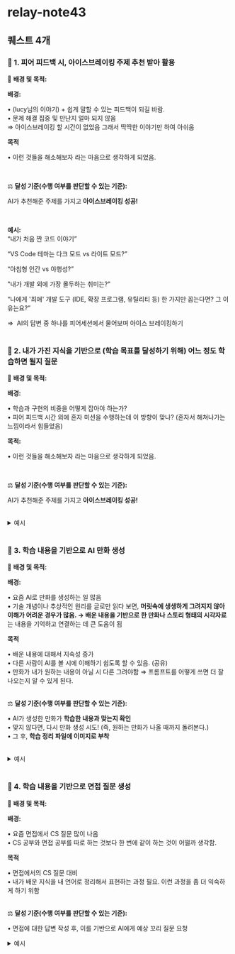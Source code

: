 # relay-note43

## 퀘스트 4개

### 🎯 1. 피어 피드백 시, 아이스브레이킹 주제 추천 받아 활용

🧠 **배경 및 목적:**

**배경:**

• (lucy님의 이야기) + 쉽게 말할 수 있는 피드백이 되길 바람.<br>
• 문제 해결 집중 및 만난지 얼마 되지 않음 <br>
⇒ 아이스브레이킹 할 시간이 없었음 그래서 딱딱한 이야기만 하여 아쉬움

**목적**

• 이런 것들을 해소해보자 라는 마음으로 생각하게 되었음.

<br>

⚖️ **달성 기준(수행 여부를 판단할 수 있는 기준):**

AI가 추천해준 주제를 가지고 **아이스브레이킹 성공!**

<br>

**예시:** <br>
“내가 처음 짠 코드 이야기”

“VS Code 테마는 다크 모드 vs 라이트 모드?”

“아침형 인간 vs 야행성?”

"내가 개발 외에 가장 몰두하는 취미는?"

“나에게 '최애' 개발 도구 (IDE, 확장 프로그램, 유틸리티 등) 한 가지만 꼽는다면? 그 이유는요?”

⇒  AI의 답변 중 하나를 피어세션에서 물어보며 아이스 브레이킹하기
<br>
<br>

### 🎯 2. 내가 가진 지식을 기반으로 (학습 목표를 달성하기 위해) 어느 정도 학습하면 될지 질문

🧠 **배경 및 목적:**

**배경:**

• 학습과 구현의 비중을 어떻게 잡아야 하는가? <br>
• 피어 피드백 시간 외에 혼자 미션을 수행하는데 이 방향이 맞나? (혼자서 해쳐나가는 느낌이라서 힘들었음) <br>

**목적:**

• 이런 것들을 해소해보자 라는 마음으로 생각하게 되었음.

<br>

⚖️ **달성 기준(수행 여부를 판단할 수 있는 기준):**

AI가 추천해준 주제를 가지고 **아이스브레이킹 성공!**

<br>

<details>
<summary>예시</summary>

**1. 반드시 익혀야 할 CS 지식 & 학습 깊이**

**가상 메모리 & 프로세스 레이아웃**

- 페이징 vs 세그멘테이션: 가상→물리 주소 변환- Text/Data(GVAR)/Heap/Stack 배치·성장 방향
- 주소 변환 과정을 다이어그램으로 그려 설명할 수 있을 것- 각 영역이 언제·어떻게 커지는지 예시로 말할 수 있을 것

**어셈블리 호출·스택 컨벤션**

- CALL/RET 시 PC·SP 조작- PUSH/POP, LOAD/STORE 명령으로 스택에 값 쌓고 빼기
- 간단한 ASM 예제(5줄) 보고 스택 변화를 손으로 추적해 볼 것- 함수 호출 시 스택 프레임 생성·소멸 과정을 설명할 수 있을 것

**포인터 연산 & 메모리 할당**

- 포인터 산술(증가·감소 → 바이트 이동)- First-fit 동적할당 알고리즘 기초
- p+1이 바이트로 얼마만큼 이동하는지 계산해 볼 것- free list 기반 first-fit 의사코드를 5줄 이내로 작성해 볼 것

**가비지 컬렉션 기초**

- 참조 카운팅 vs 마크-앤-스윕 원리 및 흐름
- 두 방식의 장단점을 표로 요약해 보고- 마크-앤-스윕 의사코드를 10~15줄 수준으로 스케치해 볼 것

**시스템 모니터링 도구 활용**

- ps, pmap, vmstat, free, Node.js process.memoryUsage() 등 실행 중 프로세스 메모리 정보 확인 방법
- 각 명령어가 보여 주는 RSS·VSZ·Swap·cache 등을 해석할 수 있을 것- Node.js API 결과를 직접 출력해 읽어볼 것

- 0–75분: 예시 시나리오 통합 실행 + 로그 캡처- 75–150분: README.md에 실행 예시 코드 블록·출력 결과·흐름 차트 추가

**설계 문서화 & 다이어그램**

- README.md 작성: 클래스·메서드 사양 정리- 손 그림 수준의 데이터 흐름·호출 흐름도
- 주요 API 목록과 파라미터·리턴을 표로 정리할 것- 플로우 차트를 간단히 그려 “CALL → 스택 푸시 → PC 이동” 등을 설명할 것

<br>

**2. 16시간 완성 플랜**

**1.0h**

가상 메모리 & 레이아웃 스캔

- 0–10분: 페이징 vs 세그멘테이션 3문장 요약- 10–25분: Text/Data/Heap/Stack 다이어그램 작성- 25–45분: 페이지 테이블 구조 손그림- 45–60분: 페이지 폴트·교체 알고리즘 개념 스캔

**1.5h**

어셈블리 호출·스택 실습

- 0–15분: CALL/RET 동작 1줄 요약- 15–35분: push ebp/mov ebp,esp 패턴 해석- 35–65분: [ebp-4] 주소 계산 연습- 65–90분: 함수 호출 시 SP·PC 변화 그림

**1.5h**

포인터 연산 & 동적 할당 원리

- 0–20분: p+1 바이트 계산 연습- 20–40분: first-fit 의사코드 5줄 스케치- 40–75분: 조각화 예시 그림 정리- 75–90분: uint8_t heap[256] 간단 할당기 구현

**0.75h**

가비지 컬렉션 기초

- 0–15분: 참조 카운팅 vs 마크-앤-스윕 비교 표 작성- 15–35분: 마크-앤-스윕 의사코드 10~15줄 스케치- 35–45분: 가상 포인터 그래프 예제 마크/스윕 시뮬레이션

**0.75h**

시스템 모니터링 도구 활용

- 0–15분: ps aux → RSS·VSZ 해석- 15–30분: vmstat·free → Swap·cache 용어 정리- 30–45분: Node.js process.memoryUsage() 출력 실습

**1.5h**

설계 문서화 & AI 템플릿 생성

- 0–30분: README.md 틀 작성(목적·목표·API 목록)- 30–60분: 메서드 시그니처 표 정리- 60–90분: AI에 클래스 스켈레톤 요청 후 초기 파일 생성

**2.5h**

핵심 기능 구현 I

- 0–30분: setSize 구현 (유효값 체크·맵 저장)- 30–120분: locate + usage + reset 구현 및 즉시 검증- 120–150분: 로그로 결과 확인

**2.5h**

핵심 기능 구현 II

- 0–60분: alloc 구현 (크기 계산·8바이트 패딩·스택 푸시)- 60–150분: free + next(CALL/RETURN) 구현 및 검증- 150–180분: callstack 구현

**1.5h**

부가기능 & 안정화

- 0–40분: heapdump 구현 (타입·주소·길이·참조 정보 문자열화)- 40–80분: garbageCollect 구현 (미참조 블록 해제)- 80–90분: reset 예외 보강 및 초기화

**2.5h**

종합 테스트 & 문서 보강

- 0–75분: 예시 시나리오 통합 실행 + 로그 캡처- 75–150분: README.md에 실행 예시 코드 블록·출력 결과·흐름 차트 추가
</details>

<br>

### 🎯 3. 학습 내용을 기반으로 AI 만화 생성

🧠 **배경 및 목적:**

**배경:**

• 요즘 AI로 만화를 생성하는 일 많음 <br>
• 기술 개념이나 추상적인 원리를 글로만 읽다 보면,
**머릿속에 생생하게 그려지지 않아 이해가 어려운 경우가 많음. → 배운 내용을 기반으로 한 만화나 스토리 형태의 시각자료**는 내용을 기억하고 연결하는 데 큰 도움이 됨
<br>

**목적**

• 배운 내용에 대해서 지속성 증가 <br>
• 다른 사람이 AI를 볼 시에 이해하기 쉽도록 할 수 있음. (공유) <br>
• 만화가 내가 원하는 내용이 아닐 시 다른 그려야함 ⇒ 프롬프트를 어떻게 쓰면 더 잘 나오는지 알 수 있게 된다. <br>
<br>

⚖️ **달성 기준(수행 여부를 판단할 수 있는 기준):**

• AI가 생성한 만화가 **학습한 내용과 맞는지 확인** <br>
• 맞지 않다면, 다시 만화 생성 시도! (즉, 원하는 만화가 나올 때까지 돌려본다.) <br>
• 그 후, **학습 정리 파일에 이미지로 부착** <br>
<br>

<details>
<summary>예시</summary>

<img src="https://github.com/boostcampwm2025/relay-note43/blob/main/image.png?raw=true" width="500">

<img src="https://github.com/boostcampwm2025/relay-note43/blob/main/page.png?raw=true" width="500">

• 가상 메모리의 페이징 기법에 관해서 만든 만화들 이다.

</details>

<br>

### 🎯 4. 학습 내용을 기반으로 면접 질문 생성

🧠 **배경 및 목적:**

**배경:**

• 요즘 면접에서 CS 질문 많이 나옴 <br>
• CS 공부와 면접 공부를 따로 하는 것보다 한 번에 같이 하는 것이 어떨까 생각함.
<br>

**목적**

• 면접에서의 CS 질문 대비 <br>
• 내가 배운 지식을 내 언어로 정리해서 표현하는 과정 필요. 이런 과정을 좀 더 익숙하게 하기 위함 <br>
<br>

⚖️ **달성 기준(수행 여부를 판단할 수 있는 기준):**

• 면접에 대한 답변 작성 후, 이를 기반으로 AI에게 예상 꼬리 질문 요청 <br>

<details>
<summary>예시</summary>

## 📍 활용 예시 (Day4. 프로세스 메모리 분석 활용)
### • 프롬프트: (학습 정리를 붙여넣기 한 후) 이 학습 내용을 기반으로 면접에서의 CS 질문을 대비하기 위한 면접 질문을 생성해줘.
<br>

### • ✅ 1. 질문
#### • iOS에서 메모리 사용 현황을 분석하고 누수를 확인하기 위한 주요 도구는 무엇인가요?
#### • 답변: iOS에서는 메모리 분석을 위해 Instruments의 다양한 도구를 사용합니다.
    • Allocations는 힙에 할당된 객체의 크기, 생명주기, 타입 등을 추적할 수 있고,
    • Leaks는 자동으로 누수된 객체를 탐지합니다.
    • Memory Graph Debugger는 객체 간 참조 관계를 시각적으로 분석할 수 있습니다. 또한, Malloc Stack Logging을 활성화하면 객체가 할당된 호출 스택까지 추적할 수 있어 누수 분석에 유리합니다.
#### • 예상 꼬리질문
    • Instruments에서 'Zombie Object'는 어떤 의미인가요?
    • Malloc Stack Logging은 어떻게 활성화하나요? 실전에서 사용 시 주의점은?
<br>

### • ✅ 2. 질문
#### • 가상 메모리 분석에서 Stack, Heap, Text 영역은 어떻게 구분되고 각각 어떻게 분석하나요?
#### • 답변:
    • Stack 영역은 함수 호출 시 지역 변수나 리턴 주소 등을 저장하는 곳으로, pmap, vmmap, /proc/[PID]/maps 등의 명령어를 통해 분석할 수 있습니다.
    • Heap 영역은 런타임 시 동적으로 할당되는 메모리로, iOS에서는 Instruments의 Allocations, Leaks 도구로 분석하며, heaptrack이나 valgrind 등도 활용됩니다.
    • Text 영역은 코드 실행 부분으로, nm, objdump, vmmap 등을 통해 확인할 수 있습니다. 이 외에도 공유 메모리나 스왑 영역, Dirty/Clean 페이지 등은 smem, vm_stat 등의 도구로 구체적인 분석이 가능합니다.
#### • 예상 꼬리질문
    • Stack Overflow와 Heap Overflow의 차이는 무엇인가요?
    • 왜 Heap은 Fragmentation 문제가 발생하고 Stack은 그렇지 않은가요?
<br>

### • ✅ 3. 질문
#### • iOS에서 ARC 환경에서도 메모리 누수가 발생할 수 있다면, 그 예와 원인은 무엇인가요?
#### • 답변: 
    • ARC는 객체의 참조 횟수를 자동으로 관리하지만, “순환 참조(retain cycle)”가 발생하면 메모리 누수가 발생할 수 있습니다. 
    예를 들어, ViewController가 closure를 캡처하고 그 closure가 다시 ViewController를 참조할 때 서로의 참조가 끊기지 않아 메모리에서 해제되지 않는 문제가 생깁니다.
    이를 해결하기 위해 [weak self]나 [unowned self]를 사용해 순환 참조를 방지해야 합니다.
#### • 예상 꼬리질문
    • weak와 unowned의 차이는 무엇인가요?
    • ARC 기반 메모리 관리는 GC(Garbage Collection)과 어떤 차이가 있나요?
</details>
